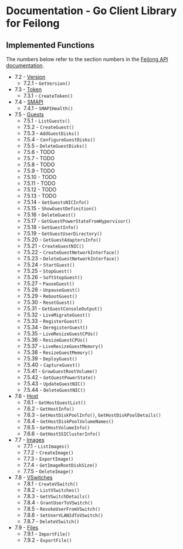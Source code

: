 # Documentation - Go Client Library for Feilong


## Implemented Functions

The numbers below refer to the section numbers in the [Feilong API documentation](https://cloudlib4zvm.readthedocs.io/en/latest/restapi.html).

 * 7.2 - [Version](https://github.com/Bischoff/feilong-client-go/blob/main/version.go)
   * 7.2.1 - `GetVersion()`
 * 7.3 - [Token](https://github.com/Bischoff/feilong-client-go/blob/main/token.go)
   * 7.3.1 - `CreateToken()`
 * 7.4 - [SMAPI](https://github.com/Bischoff/feilong-client-go/blob/main/smapi.go)
   * 7.4.1 - `SMAPIHealth()`
 * 7.5 - [Guests](https://github.com/Bischoff/feilong-client-go/blob/main/guests.go)
   * 7.5.1 - `ListGuests()`
   * 7.5.2 - `CreateGuest()`
   * 7.5.3 - `AddGuestDisks()`
   * 7.5.4 - `ConfigureGuestDisks()`
   * 7.5.5 - `DeleteGuestDisks()`
   * 7.5.6 - TODO
   * 7.5.7 - TODO
   * 7.5.8 - TODO
   * 7.5.9 - TODO
   * 7.5.10 - TODO
   * 7.5.11 - TODO
   * 7.5.12 - TODO
   * 7.5.13 - TODO
   * 7.5.14 - `GetGuestsNICInfo()`
   * 7.5.15 - `ShowGuestDefinition()`
   * 7.5.16 - `DeleteGuest()`
   * 7.5.17 - `GetGuestPowerStateFromHypervisor()`
   * 7.5.18 - `GetGuestInfo()`
   * 7.5.19 - `GetGuestUserDirectory()`
   * 7.5.20 - `GetGuestAdaptersInfo()`
   * 7.5.21 - `CreateGuestNIC()`
   * 7.5.22 - `CreateGuestNetworkInterface()`
   * 7.5.23 - `DeleteGuestNetworkInterface()`
   * 7.5.24 - `StartGuest()`
   * 7.5.25 - `StopGuest()`
   * 7.5.26 - `SoftStopGuest()`
   * 7.5.27 - `PauseGuest()`
   * 7.5.28 - `UnpauseGuest()`
   * 7.5.29 - `RebootGuest()`
   * 7.5.30 - `ResetGuest()`
   * 7.5.31 - `GetGuestConsoleOutput()`
   * 7.5.32 - `LiveMigrateGuest()`
   * 7.5.33 - `RegisterGuest()`
   * 7.5.34 - `DeregisterGuest()`
   * 7.5.35 - `LiveResizeGuestCPUs()`
   * 7.5.36 - `ResizeGuestCPUs()`
   * 7.5.37 - `LiveResizeGuestMemory()`
   * 7.5.38 - `ResizeGuestMemory()`
   * 7.5.39 - `DeployGuest()`
   * 7.5.40 - `CaptureGuest()`
   * 7.5.41 - `GrowGuestRootVolume()`
   * 7.5.42 - `GetGuestPowerState()`
   * 7.5.43 - `UpdateGuestNIC()`
   * 7.5.44 - `DeleteGuestNIC()`
 * 7.6 - [Host](https://github.com/Bischoff/feilong-client-go/blob/main/host.go)
   * 7.6.1 - `GetHostGuestList()`
   * 7.6.2 - `GetHostInfo()`
   * 7.6.3 - `GetHostDiskPoolInfo()`, `GetHostDiskPoolDetails()`
   * 7.6.4 - `GetHostDiskPoolVolumeNames()`
   * 7.6.5 - `GetHostVolumeInfo()`
   * 7.6.6 - `GetHostSSIClusterInfo()`
 * 7.7 - [Images](https://github.com/Bischoff/feilong-client-go/blob/main/images.go)
   * 7.7.1 - `ListImages()`
   * 7.7.2 - `CreateImage()`
   * 7.7.3 - `ExportImage()`
   * 7.7.4 - `GetImageRootDiskSize()`
   * 7.7.5 - `DeleteImage()`
 * 7.8 - [VSwitches](https://github.com/Bischoff/feilong-client-go/blob/main/vswitches.go)
   * 7.8.1 - `CreateVSwitch()`
   * 7.8.2 - `ListVSwitches()`
   * 7.8.3 - `GetVSwitchDetails()`
   * 7.8.4 - `GrantUserToVSwitch()`
   * 7.8.5 - `RevokeUserFromVSwitch()`
   * 7.8.6 - `SetUserVLANIdToVSwitch()`
   * 7.8.7 - `DeleteVSwitch()`
 * 7.9 - [Files](https://github.com/Bischoff/feilong-client-go/blob/main/file.go)
   * 7.9.1 - `ImportFile()`
   * 7.9.2 - `ExportFile()`

